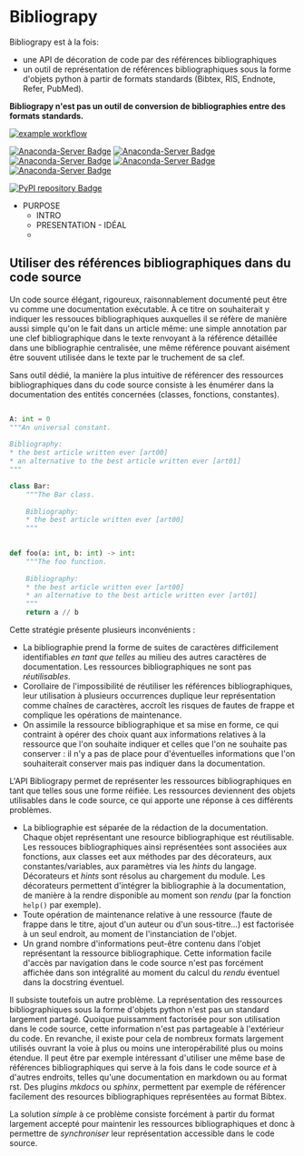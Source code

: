 # Bibliograpy

Bibliograpy est à la fois:

* une API de décoration de code par des références bibliographiques 
* un outil de représentation de références bibliographiques sous la forme d'objets python à partir de formats standards
(Bibtex, RIS, Endnote, Refer, PubMed).

**Bibliograpy n'est pas un outil de conversion de bibliographies entre des formats standards.**

[![example workflow](https://github.com/SamuelAndresPascal/cosmoloj-py/actions/workflows/bibliograpy.yml/badge.svg)](https://github.com/SamuelAndresPascal/cosmoloj-py/actions)

[![Anaconda-Server Badge](https://anaconda.org/cosmoloj/bibliograpy/badges/version.svg)](https://anaconda.org/cosmoloj/bibliograpy)
[![Anaconda-Server Badge](https://anaconda.org/cosmoloj/bibliograpy/badges/latest_release_date.svg)](https://anaconda.org/cosmoloj/bibliograpy)
[![Anaconda-Server Badge](https://anaconda.org/cosmoloj/bibliograpy/badges/latest_release_relative_date.svg)](https://anaconda.org/cosmoloj/bibliograpy)
[![Anaconda-Server Badge](https://anaconda.org/cosmoloj/bibliograpy/badges/platforms.svg)](https://anaconda.org/cosmoloj/bibliograpy)
[![Anaconda-Server Badge](https://anaconda.org/cosmoloj/bibliograpy/badges/license.svg)](https://anaconda.org/cosmoloj/bibliograpy)

[![PyPI repository Badge](https://badge.fury.io/py/bibliograpy.svg)](https://badge.fury.io/py/bibliograpy)

* PURPOSE
  * INTRO
  * PRESENTATION - IDÉAL
  * 

## Utiliser des références bibliographiques dans du code source

Un code source élégant, rigoureux, raisonnablement documenté peut être vu comme une documentation exécutable. À ce titre
on souhaiterait y indiquer les ressouces bibliographiques auxquelles il se réfère de manière aussi simple qu'on le fait
dans un article même: une simple annotation par une clef bibliographique dans le texte renvoyant à la référence 
détaillée dans une bibliographie centralisée, une même référence pouvant aisément être souvent utilisée dans le texte
par le truchement de sa clef.

Sans outil dédié, la manière la plus intuitive de référencer des ressources bibliographiques dans du code source 
consiste à les énumérer dans la documentation des entités concernées (classes, fonctions, constantes).

```python

A: int = 0
"""An universal constant.
    
Bibliography:
* the best article written ever [art00]
* an alternative to the best article written ever [art01]
"""

class Bar:
    """The Bar class.
    
    Bibliography:
    * the best article written ever [art00]
    """
    

def foo(a: int, b: int) -> int:
    """The foo function.
    
    Bibliography:
    * the best article written ever [art00]
    * an alternative to the best article written ever [art01]
    """
    return a // b

```

Cette stratégie présente plusieurs inconvénients :

* La bibliographie prend la forme de suites de caractères difficilement identifiables *en tant que telles* au milieu 
des autres caractères de documentation. Les ressources bibliographiques ne sont pas *réutilisables*.
* Corollaire de l'impossibilité de réutiliser les références bibliographiques, leur utilisation à plusieurs occurrences
duplique leur représentation comme chaînes de caractères, accroît les risques de fautes de frappe et complique les 
opérations de maintenance.
* On assimile la ressource bibliographique et sa mise en forme, ce qui contraint à opérer des choix quant
aux informations relatives à la ressource que l'on souhaite indiquer et celles que l'on ne souhaite pas
conserver : il n'y a pas de place pour d'éventuelles informations que l'on souhaiterait conserver mais pas
indiquer dans la documentation.

L'API Bibliograpy permet de représenter les ressources bibliographiques en tant que telles sous une forme réifiée. Les
ressources deviennent des objets utilisables dans le code source, ce qui apporte une réponse à ces différents problèmes.

* La bibliographie est séparée de la rédaction de la documentation. Chaque objet représentant une resource 
bibliographique est réutilisable. Les ressouces bibliographiques ainsi représentées sont associées aux fonctions, aux
classes eet aux méthodes par des décorateurs, aux constantes/variables, aux paramètres via les *hints* du langage.
Décorateurs et *hints* sont résolus au chargement du module. Les décorateurs permettent d'intégrer la bibliographie à 
la documentation, de manière à la rendre disponible au moment son *rendu* (par la fonction `help()` par exemple).
* Toute opération de maintenance relative à une ressource (faute de frappe dans le titre, ajout d'un auteur ou d'un 
sous-titre...) est factorisée à un seul endroit, au moment de l'instanciation de l'objet.
* Un grand nombre d'informations peut-être contenu dans l'objet représentant la ressource bibliographique. Cette
information facile d'accès par navigation dans le code source n'est pas forcément affichée dans son intégralité au 
moment du calcul du *rendu* éventuel dans la docstring éventuel.


Il subsiste toutefois un autre problème. La représentation des ressources bibliographiques sous la forme
d'objets python n'est pas un standard largement partagé. Quoique puissamment factorisée pour son
utilisation dans le code source, cette information n'est pas partageable à l'extérieur du code. En revanche,
il existe pour cela de nombreux formats largement utilisés ouvrant la voie à  plus ou moins une
interopérabilité plus ou moins étendue. Il peut être par exemple intéressant d'utiliser une même base de
références bibliographiques qui serve à la fois dans le code source *et* à d'autres endroits, telles qu'une
documentation en markdown ou au format rst. Des plugins *mkdocs* ou *sphinx*, permettent par exemple
de référencer facilement des resources bibliographiques représentées au format Bibtex.

La solution *simple* à ce problème consiste forcément à partir du format largement accepté pour
maintenir les ressources bibliographiques et donc à permettre de *synchroniser* leur représentation
accessible dans le code source.

